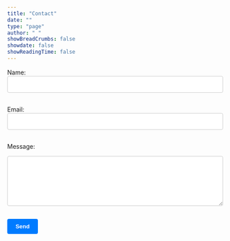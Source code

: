 ```yaml
---
title: "Contact"
date: ""
type: "page"
author: " "
showBreadCrumbs: false
showdate: false
showReadingTime: false
---
```


<style>
  .form-field {
    width: 100%;
    padding: 0.6rem;
    border: 1px solid #ccc;
    border-radius: 4px;
    margin-bottom: 1rem;
    font-size: 1rem;
  }
  .form-button {
    background-color: #007bff;
    color: white;
    padding: 0.6rem 1.2rem;
    border: none;
    border-radius: 4px;
    font-weight: bold;
    cursor: pointer;
  }
  .form-button:hover {
    background-color: #0056b3;
  }
</style>

<form action="https://formspree.io/f/mgvyyzqo" method="POST" style="max-width: 500px; margin-top: 1rem;">
  <label for="name">Name:</label><br>
  <input type="text" name="name" required class="form-field"><br>

  <label for="email">Email:</label><br>
  <input type="email" name="_replyto" required class="form-field"><br>

  <label for="message">Message:</label><br>
  <textarea name="message" rows="5" required class="form-field"></textarea><br>

  <button type="submit" class="form-button">Send</button>
</form>


